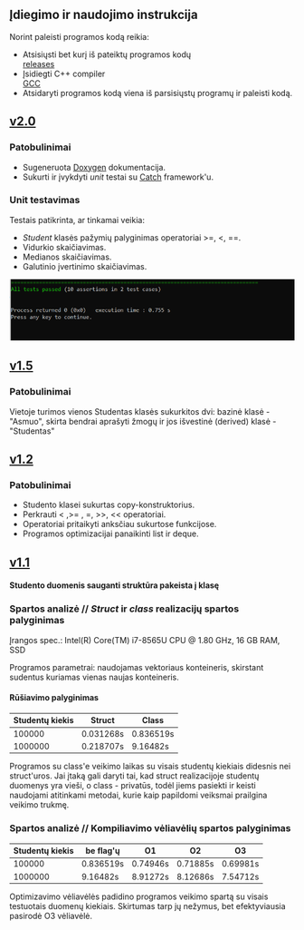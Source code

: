 
## Įdiegimo ir naudojimo instrukcija 
Norint paleisti programos kodą reikia:
* Atsisiųsti bet kurį iš pateiktų programos kodų
  <br />[releases](https://github.com/gabrielyyytte/2uzd/releases)
* Įsidiegti C++ compiler
  <br />[GCC](https://gcc.gnu.org/)
* Atsidaryti programos kodą viena iš parsisiųstų programų ir paleisti kodą.

## [v2.0](https://github.com/gabrielyyytte/3_uzd/releases/tag/v2.0)
### Patobulinimai
 * Sugeneruota [Doxygen](http://www.doxygen.nl/index.html) dokumentacija.
 * Sukurti ir įvykdyti *unit* testai su [Catch](https://github.com/catchorg/Catch2) framework'u.

### Unit testavimas
 Testais patikrinta, ar tinkamai veikia:
 * *Student* klasės pažymių palyginimas operatoriai >=, <, ==.
 * Vidurkio skaičiavimas.
 * Medianos skaičiavimas.
 * Galutinio įvertinimo skaičiavimas.
 
 ![Testavimo rezultatai](https://github.com/gabrielyyytte/3_uzd/blob/master/Screenshot%20(83).png)

## [v1.5](https://github.com/gabrielyyytte/3_uzd/releases/tag/v1.51)
### Patobulinimai
Vietoje turimos vienos Studentas klasės sukurkitos dvi: bazinė klasė - "Asmuo", skirta bendrai aprašyti žmogų ir jos išvestinė (derived) klasė - "Studentas"

## [v1.2](https://github.com/gabrielyyytte/3_uzd/releases/tag/v1.2)
### Patobulinimai
 * Studento klasei sukurtas copy-konstruktorius.
 * Perkrauti < ,>= , =, >>, << operatoriai.
 * Operatoriai pritaikyti anksčiau sukurtose funkcijose.
 * Programos optimizacijai panaikinti list ir deque.

## [v1.1](https://github.com/gabrielyyytte/3_uzd/releases/tag/v1.1)
#### Studento duomenis sauganti struktūra pakeista į klasę

### Spartos analizė // *Struct* ir *class* realizacijų spartos palyginimas
Įrangos spec.: Intel(R) Core(TM) i7-8565U CPU @ 1.80 GHz, 16 GB RAM, SSD

Programos parametrai: naudojamas vektoriaus konteineris, skirstant sudentus kuriamas vienas naujas konteineris.
#### Rūšiavimo palyginimas
| Studentų kiekis | Struct   | Class    |
| --------------- | -------- | -------- |
| 100000          | 0.031268s | 0.836519s|
| 1000000         | 0.218707s | 9.16482s |

Programos su class'e veikimo laikas su visais studentų kiekiais didesnis nei struct'uros. Jai įtaką gali daryti tai, kad struct realizacijoje studentų duomenys yra vieši, o class - privatūs, todėl jiems pasiekti ir keisti naudojami atitinkami metodai, kurie kaip papildomi veiksmai prailgina veikimo trukmę.

### Spartos analizė // Kompiliavimo vėliavėlių spartos palyginimas

| Studentų kiekis |be flag'ų | O1       | O2       | O3       |
| --------------- | -------- | -------- | -------- | -------- |
| 100000          |0.836519s | 0.74946s | 0.71885s | 0.69981s |
| 1000000         |9.16482s  | 8.91272s | 8.12686s | 7.54712s |

Optimizavimo vėliavėlės padidino programos veikimo spartą su visais testuotais duomenų kiekiais. Skirtumas tarp jų nežymus, bet efektyviausia pasirodė O3 vėliavėlė.
